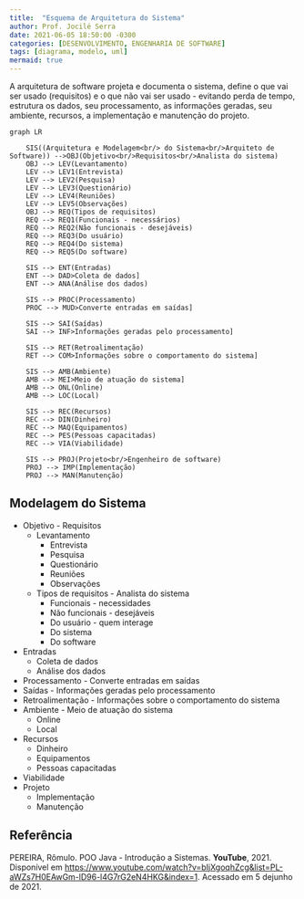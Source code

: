 ```yaml
---
title:  "Esquema de Arquitetura do Sistema"
author: Prof. Jocilé Serra
date: 2021-06-05 18:50:00 -0300
categories: [DESENVOLVIMENTO, ENGENHARIA DE SOFTWARE]
tags: [diagrama, modelo, uml]
mermaid: true
---
```

A arquitetura de software projeta e documenta o sistema, define o que vai ser usado (requisitos) e o que não vai ser usado - evitando perda de tempo, estrutura os dados, seu processamento, as informações geradas, seu ambiente, recursos, a implementação e manutenção do projeto.

```mermaid
graph LR

    SIS((Arquitetura e Modelagem<br/> do Sistema<br/>Arquiteto de Software)) -->OBJ(Objetivo<br/>Requisitos<br/>Analista do sistema)
    OBJ --> LEV(Levantamento)
    LEV --> LEV1(Entrevista)
    LEV --> LEV2(Pesquisa)
    LEV --> LEV3(Questionário)
    LEV --> LEV4(Reuniões)
    LEV --> LEV5(Observações)
    OBJ --> REQ(Tipos de requisitos)
    REQ --> REQ1(Funcionais - necessários)
    REQ --> REQ2(Não funcionais - desejáveis)
    REQ --> REQ3(Do usuário)
    REQ --> REQ4(Do sistema)
    REQ --> REQ5(Do software)

    SIS --> ENT(Entradas)
    ENT --> DAD>Coleta de dados]
    ENT --> ANA(Análise dos dados)

    SIS --> PROC(Processamento)
    PROC --> MUD>Converte entradas em saídas]

    SIS --> SAI(Saídas)
    SAI --> INF>Informações geradas pelo processamento]

    SIS --> RET(Retroalimentação)
    RET --> COM>Informações sobre o comportamento do sistema]

    SIS --> AMB(Ambiente)
    AMB --> MEI>Meio de atuação do sistema]
    AMB --> ONL(Online)
    AMB --> LOC(Local)

    SIS --> REC(Recursos)
    REC --> DIN(Dinheiro)
    REC --> MAQ(Equipamentos)
    REC --> PES(Pessoas capacitadas)
    REC --> VIA(Viabilidade)

    SIS --> PROJ(Projeto<br/>Engenheiro de software)
    PROJ --> IMP(Implementação)
    PROJ --> MAN(Manutenção)

``` 

## Modelagem do Sistema
- Objetivo - Requisitos
  - Levantamento
     - Entrevista
     - Pesquisa
     - Questionário
     - Reuniões
     - Observações
   - Tipos de requisitos - Analista do sistema
     - Funcionais - necessidades
     - Não funcionais - desejáveis
     - Do usuário - quem interage
     - Do sistema
     - Do software
- Entradas
   - Coleta de dados
   - Análise dos dados
- Processamento - Converte entradas em saídas
- Saídas - Informações geradas pelo processamento
- Retroalimentação - Informações sobre o comportamento do sistema
- Ambiente - Meio de atuação do sistema
   - Online
   - Local
- Recursos
   - Dinheiro
   - Equipamentos
   - Pessoas capacitadas
- Viabilidade
- Projeto
  - Implementação
  - Manutenção

## Referência

PEREIRA, Rômulo. POO Java - Introdução a Sistemas. **YouTube**, 2021. Disponível em <https://www.youtube.com/watch?v=bIjXgoqhZcg&list=PL-aWZs7H0EAwGm-lD96-l4G7rG2eN4HKG&index=1>. Acessado em 5 dejunho de 2021.